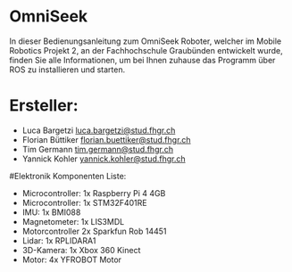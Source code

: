 # OmniSeek
In dieser Bedienungsanleitung zum OmniSeek Roboter, welcher im Mobile Robotics Projekt 2, an der Fachhochschule Graubünden entwickelt wurde, finden Sie alle Informationen, um bei Ihnen zuhause das Programm über ROS zu installieren und starten. 

# Ersteller:
- Luca Bargetzi				  luca.bargetzi@stud.fhgr.ch
- Florian Büttiker			florian.buettiker@stud.fhgr.ch
- Tim Germann				    tim.germann@stud.fhgr.ch
- Yannick Kohler			  yannick.kohler@stud.fhgr.ch

#Elektronik Komponenten Liste:
-	Microcontroller:	1x Raspberry Pi 4 4GB
-	Microcontroller:	1x STM32F401RE
-	IMU:			1x BMI088 
-	Magnetometer:	1x LIS3MDL
-	Motorcontroller	2x Sparkfun Rob 14451
-	Lidar:			1x RPLIDARA1
-	3D-Kamera:		1x Xbox 360 Kinect
-	Motor:			4x YFROBOT Motor










